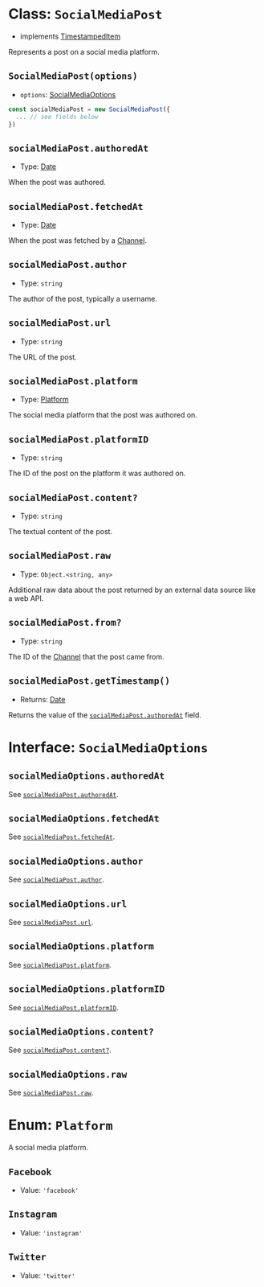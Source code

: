 # Class: `SocialMediaPost`

- implements [TimestampedItem](../channels/page.md#Interface-TimestampedItem)

Represents a post on a social media platform.

## `SocialMediaPost(options)`
- `options`: [SocialMediaOptions](#Interface-SocialMediaOptions)

```javascript
const socialMediaPost = new SocialMediaPost({
  ... // see fields below
})
```

## `socialMediaPost.authoredAt`
- Type: [Date](https://developer.mozilla.org/en-US/docs/Web/JavaScript/Reference/Global_Objects/Date)

When the post was authored.

## `socialMediaPost.fetchedAt`
- Type: [Date](https://developer.mozilla.org/en-US/docs/Web/JavaScript/Reference/Global_Objects/Date)

When the post was fetched by a [Channel](../channels/channel.md).

## `socialMediaPost.author`
- Type: `string`

The author of the post, typically a username.

## `socialMediaPost.url`
- Type: `string`

The URL of the post.

## `socialMediaPost.platform`
- Type: [Platform](#Enum-Platform)

The social media platform that the post was authored on.

## `socialMediaPost.platformID`
- Type: `string`

The ID of the post on the platform it was authored on.

## `socialMediaPost.content?`
- Type: `string`

The textual content of the post.

## `socialMediaPost.raw`
- Type: `Object.<string, any>`

Additional raw data about the post returned by an external data source like a web API.

## `socialMediaPost.from?`
- Type: `string`

The ID of the [Channel](../channels/channel.md) that the post came from.

## `socialMediaPost.getTimestamp()`
- Returns: [Date](https://developer.mozilla.org/en-US/docs/Web/JavaScript/Reference/Global_Objects/Date)

Returns the value of the [`socialMediaPost.authoredAt`](#socialMediaPost.authoredAt) field.

# Interface: `SocialMediaOptions`

## `socialMediaOptions.authoredAt`
See [`socialMediaPost.authoredAt`](#socialMediaPost.authoredAt).

## `socialMediaOptions.fetchedAt`
See [`socialMediaPost.fetchedAt`](#socialMediaPost.fetchedAt).

## `socialMediaOptions.author`
See [`socialMediaPost.author`](#socialMediaPost.author).

## `socialMediaOptions.url`
See [`socialMediaPost.url`](#socialMediaPost.url).

## `socialMediaOptions.platform`
See [`socialMediaPost.platform`](#socialMediaPost.platform).

## `socialMediaOptions.platformID`
See [`socialMediaPost.platformID`](#socialMediaPost.platformID).

## `socialMediaOptions.content?`
See [`socialMediaPost.content?`](#socialMediaPost.content?).

## `socialMediaOptions.raw`
See [`socialMediaPost.raw`](#socialMediaPost.raw).

# Enum: `Platform`

A social media platform.

## `Facebook`
- Value: `'facebook'`

## `Instagram`
- Value: `'instagram'`

## `Twitter`
- Value: `'twitter'`